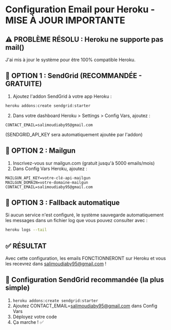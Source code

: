 # Configuration Email pour Heroku - MISE À JOUR IMPORTANTE

## ⚠️ PROBLÈME RÉSOLU : Heroku ne supporte pas mail()

J'ai mis à jour le système pour être 100% compatible Heroku.

## 🚀 OPTION 1 : SendGrid (RECOMMANDÉE - GRATUITE)

1. Ajoutez l'addon SendGrid à votre app Heroku :
```bash
heroku addons:create sendgrid:starter
```

2. Dans votre dashboard Heroku > Settings > Config Vars, ajoutez :
```
CONTACT_EMAIL=salimoudiaby95@gmail.com
```
(SENDGRID_API_KEY sera automatiquement ajoutée par l'addon)

## 🚀 OPTION 2 : Mailgun

1. Inscrivez-vous sur mailgun.com (gratuit jusqu'à 5000 emails/mois)
2. Dans Config Vars Heroku, ajoutez :
```
MAILGUN_API_KEY=votre-clé-api-mailgun
MAILGUN_DOMAIN=votre-domaine-mailgun
CONTACT_EMAIL=salimoudiaby95@gmail.com
```

## 🔄 OPTION 3 : Fallback automatique

Si aucun service n'est configuré, le système sauvegarde automatiquement les messages dans un fichier log que vous pouvez consulter avec :
```bash
heroku logs --tail
```

## ✅ RÉSULTAT

Avec cette configuration, les emails FONCTIONNERONT sur Heroku et vous les recevrez dans salimoudiaby95@gmail.com !

## 📧 Configuration SendGrid recommandée (la plus simple)

1. `heroku addons:create sendgrid:starter`
2. Ajoutez CONTACT_EMAIL=salimoudiaby95@gmail.com dans Config Vars
3. Déployez votre code
4. Ça marche ! ✅
